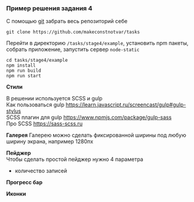 ### Пример решения задания 4
C помощью [git](https://git-scm.com/) забрать весь репозиторий себе 
```
git clone https://github.com/makeconstnotvar/tasks
```

Перейти в директорию `/tasks/stage4/example`, установить npm пакеты, собрать приложение, запустить сервер `node-static`  

```
cd tasks/stage4/example
npm install
npm run build
npm run start
```

**Стили**

В решении используется SCSS и gulp  
Как пользоваться gulp https://learn.javascript.ru/screencast/gulp#gulp-stylus  
SCSS плагин для gulp https://www.npmjs.com/package/gulp-sass  
Про SCSS https://sass-scss.ru  

**Галерея**
Галерею можно сделать фиксированной ширины под любую ширину экрана, например 1280пх 

**Пейджер**  
Чтобы сделать простой пейджер нужно 4 параметра
- количество записей

**Прогресс бар**  


**Иконки**    
